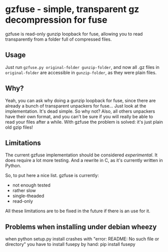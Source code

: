 
gzfuse - simple, transparent gz decompression for fuse
================================================

gzfuse is read-only gunzip loopback for fuse, allowing you to read 
transparently from a folder full of compressed files.

Usage
-----

Just run `gzfuse.py original-folder gunzip-folder`, and now all .gz files 
in `original-folder` are accessible in `gunzip-folder`, as they were plain
files.


Why?
----

Yeah, you can ask why doing a gunzip loopback for fuse, since there are already
a bunch of transparent unpackers for fuse...
Just look at the implementation. It's dead simple. So why not?
Also, all others unpackers have their own format, and you can't be sure if you
will really be able to read your files after a while.
With gzfuse the problem is solved: it's just plain old gzip files!


Limitations
----------

The current gzfuse implementation should be considered *experimental*. It does
require a lot more testing. And a rewrite in C, as it's currently written in
Python.

So, to put here a nice list. gzfuse is currently:

- not enough tested
- rather slow
- single-theaded
- read-only

All these limitations are to be fixed in the future if there is an use for it.


Problems when installing under debian wheezy
----------

when python setup.py install crashes with "error: README: No such file or directory" you have to install fusepy by hand: pip install fusepy
